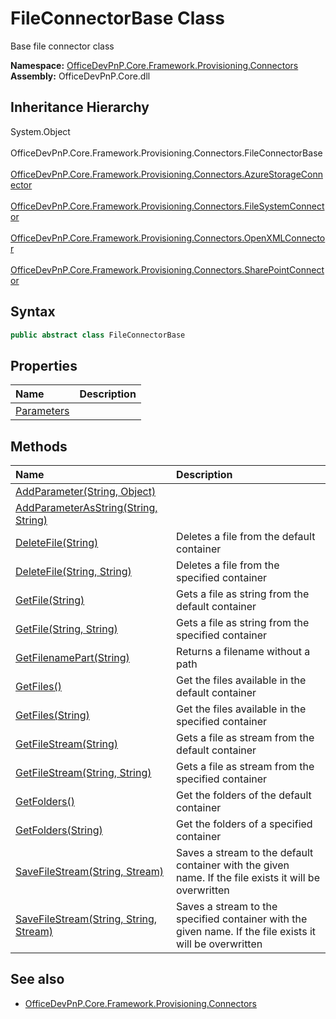 # FileConnectorBase Class
 Base file connector class   

**Namespace:** [OfficeDevPnP.Core.Framework.Provisioning.Connectors](OfficeDevPnP.Core.Framework.Provisioning.Connectors.md)  
**Assembly:** OfficeDevPnP.Core.dll  
## Inheritance Hierarchy
System.Object  
&ensp;OfficeDevPnP.Core.Framework.Provisioning.Connectors.FileConnectorBase  
&emsp;[OfficeDevPnP.Core.Framework.Provisioning.Connectors.AzureStorageConnector](OfficeDevPnP.Core.Framework.Provisioning.Connectors.AzureStorageConnector.md)  
&emsp;[OfficeDevPnP.Core.Framework.Provisioning.Connectors.FileSystemConnector](OfficeDevPnP.Core.Framework.Provisioning.Connectors.FileSystemConnector.md)  
&emsp;[OfficeDevPnP.Core.Framework.Provisioning.Connectors.OpenXMLConnector](OfficeDevPnP.Core.Framework.Provisioning.Connectors.OpenXMLConnector.md)  
&emsp;[OfficeDevPnP.Core.Framework.Provisioning.Connectors.SharePointConnector](OfficeDevPnP.Core.Framework.Provisioning.Connectors.SharePointConnector.md)  
## Syntax
```C#
public abstract class FileConnectorBase
```
## Properties
|**Name**|**Description**|
|:-----|:-----|
| [Parameters](OfficeDevPnP.Core.Framework.Provisioning.Connectors.FileConnectorBase.Parameters.md) | 
## Methods
|**Name**|**Description**|
|:-----|:-----|
| [AddParameter(String, Object)](OfficeDevPnP.Core.Framework.Provisioning.Connectors.FileConnectorBase.5427f8bb.md) | 
| [AddParameterAsString(String, String)](OfficeDevPnP.Core.Framework.Provisioning.Connectors.FileConnectorBase.3a5ffa18.md) | 
| [DeleteFile(String)](OfficeDevPnP.Core.Framework.Provisioning.Connectors.FileConnectorBase.9ad8acaf.md) | Deletes a file from the default container
| [DeleteFile(String, String)](OfficeDevPnP.Core.Framework.Provisioning.Connectors.FileConnectorBase.476dd1f3.md) | Deletes a file from the specified container
| [GetFile(String)](OfficeDevPnP.Core.Framework.Provisioning.Connectors.FileConnectorBase.df261957.md) | Gets a file as string from the default container
| [GetFile(String, String)](OfficeDevPnP.Core.Framework.Provisioning.Connectors.FileConnectorBase.7ad54aac.md) | Gets a file as string from the specified container
| [GetFilenamePart(String)](OfficeDevPnP.Core.Framework.Provisioning.Connectors.FileConnectorBase.9e3b826.md) | Returns a filename without a path
| [GetFiles()](OfficeDevPnP.Core.Framework.Provisioning.Connectors.FileConnectorBase.1ef203bb.md) | Get the files available in the default container
| [GetFiles(String)](OfficeDevPnP.Core.Framework.Provisioning.Connectors.FileConnectorBase.349a20d0.md) | Get the files available in the specified container
| [GetFileStream(String)](OfficeDevPnP.Core.Framework.Provisioning.Connectors.FileConnectorBase.667e64b2.md) | Gets a file as stream from the default container
| [GetFileStream(String, String)](OfficeDevPnP.Core.Framework.Provisioning.Connectors.FileConnectorBase.e43bb5.md) | Gets a file as stream from the specified container
| [GetFolders()](OfficeDevPnP.Core.Framework.Provisioning.Connectors.FileConnectorBase.183fc5f5.md) | Get the folders of the default container
| [GetFolders(String)](OfficeDevPnP.Core.Framework.Provisioning.Connectors.FileConnectorBase.c388caf.md) | Get the folders of a specified container
| [SaveFileStream(String, Stream)](OfficeDevPnP.Core.Framework.Provisioning.Connectors.FileConnectorBase.3b54d26b.md) | Saves a stream to the default container with the given name. If the file exists it will be overwritten
| [SaveFileStream(String, String, Stream)](OfficeDevPnP.Core.Framework.Provisioning.Connectors.FileConnectorBase.ec95a2c1.md) | Saves a stream to the specified container with the given name. If the file exists it will be overwritten
## See also
- [OfficeDevPnP.Core.Framework.Provisioning.Connectors](OfficeDevPnP.Core.Framework.Provisioning.Connectors.md)
